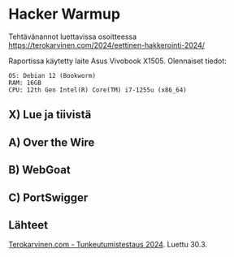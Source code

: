 # Hacker Warmup 

Tehtävänannot luettavissa osoitteessa https://terokarvinen.com/2024/eettinen-hakkerointi-2024/

Raportissa käytetty laite Asus Vivobook X1505. Olennaiset tiedot:
````
OS: Debian 12 (Bookworm)
RAM: 16GB
CPU: 12th Gen Intel(R) Core(TM) i7-1255u (x86_64)
````


## X) Lue ja tiivistä

## A) Over the Wire

## B) WebGoat

## C) PortSwigger


## Lähteet

[Terokarvinen.com - Tunkeutumistestaus 2024](https://terokarvinen.com/2024/eettinen-hakkerointi-2024/). Luettu 30.3.
